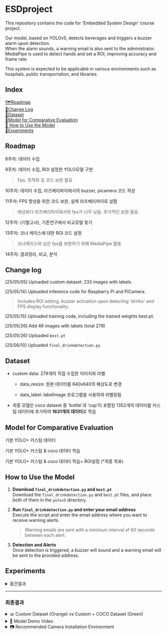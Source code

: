 # ESDproject

This repository contains the code for 'Embedded System Design' course project.

Our model, based on YOLOv5, detects beverages and triggers a buzzer alarm upon detection.    
When the alarm sounds, a warning email is also sent to the administrator.    
MediaPipe is used to detect hands and set a ROI, improving accuracy and frame rate.
 

This system is expected to be applicable in various environments such as hospitals, public transportation, and libraries.

## Index

[🗺️Roadmap](#roadmap)  
[📝Change Log](#change-log)  
[📂Dataset](#dataset)  
[🧠Model for Comparative Evaluation](#model-for-comparative-evaluation)   
[🚀 How to Use the Model](#How-to-Use-the-Model)  
[🔬Experiments](#experiments)  




## Roadmap
8주차: 데이터 수집

9주차: 데이터 수집, ROI 설정한 YOLO모델 구현

>	Fps, 최적화 등 코드 보완 필요

10주차: 데이터 수집, 라즈베리파이에서의 buzzer, picamera 코드 작성

11주차: FPS 향상을 위한 코드 보완, 실제 라즈베리파이로 실험

>	예상보다 라즈베리파이에서의 fps가 너무 낮음. 추가적인 보완 필요.

12주차: (기말고사),  기존연구에서 비교모델 찾기

13주차: 코너 케이스에 대한 ROI 코드 설정

> 코너케이스와 낮은 fps를 보완하기 위해 MediaPipe 활용

14주차: 결과정리, 비교, 분석


## Change log

[25/05/05] Uploaded custom dataset: 233 images with labels.

[25/05/14] Uploaded inference code for Raspberry Pi and PiCamera.

>Includes ROI setting, buzzer activation upon detecting 'drinks' and FPS display functionality.

[25/05/15] Uploaded training code, including the trained weights best.pt.

[25/05/26] Add 46 images with labels (total 279)   

[25/05/26] Uploaded `best.pt`

[25/06/10] Uploaded `final_drinkdetection.py`


## Dataset

* custom data: 279개의 직접 수집한 이미지와 라벨

    * data_resize: 원본 데이터를 640x640의 해상도로 변경
  
    * data_label: labelImage 프로그램을 사용하여 라벨링됨

* 최종 모델은 coco dataset 중 'bottle'과 'cup'이 포함된 1352개의 데이터를 커스텀 데이터에 추가하여 **1631개의 데이터**로 학습
  

## Model for Comparative Evaluation
  
  기본 YOLO+ 커스텀 데이터

  기본 YOLO+ 커스텀 & coco 데이터 학습
  
  기본 YOLO+ 커스텀 & coco 데이터 학습+ ROI설정 (*최종 목표)
     
## How to Use the Model

1. **Download `final_drinkdetection.py` and `best.pt`**  
   Download the `final_drinkdetection.py` and `best.pt` files, and place both of them in the `yolov5` directory.


2. **Run `final_drinkdetection.py` and enter your email address**  
   Execute the script and enter the email address where you want to receive warning alerts.  
   >  Warning emails are sent with a minimum interval of 60 seconds between each alert.


3. **Detection and Alerts**  
   Once detection is triggered, a buzzer will sound and a warning email will be sent to the provided address.





## Experiments

<details>
  <summary>중간결과</summary>

노트북 & 내장웹캠

![Image](https://github.com/user-attachments/assets/fc4f456f-3b0d-4c6a-981f-c8e199b8afdd)

라즈베리파이 & picamera

![Image](https://github.com/user-attachments/assets/e3dd7413-1ae2-46ce-8cd6-c850b1fba399)

</details> 

---

### 최종결과

<details>
<summary>📊 Custom Dataset (Orange) vs Custom + COCO Dataset (Green)</summary>

* train & val set  
![Image](https://github.com/user-attachments/assets/8f81fe99-2606-4739-9337-72dd93f46ae8)

* recall, precision, mAP  
![Image](https://github.com/user-attachments/assets/1c914f0a-e66d-4773-b280-aaedfe67326b)

</details>


<details>
<summary>🎥 Model Demo Video</summary>

* **Final Model**  
  ![Image](https://github.com/user-attachments/assets/a057fc08-da42-4771-b00f-6004a60cbd4b)  
  ![Image](https://github.com/user-attachments/assets/78a53ba7-87fb-4dd6-a1ad-d0710e6cb37a)

* Model Behavior Without a Drink    
  ![Image](https://github.com/user-attachments/assets/f3754cc3-ccf6-4c57-aecd-0c1795e5300e)

* Model Performance on Corner Case   
  ![Image](https://github.com/user-attachments/assets/bb3400a9-2714-4aff-8fcf-27467c2150ac)

* Comparison Model: Without ROI    
  ![Image](https://github.com/user-attachments/assets/12580495-fa02-4e9f-9c3a-5722016f93e2)  
  ![Image](https://github.com/user-attachments/assets/f8da88cf-784d-444e-a959-7a1d92ed3464)

</details>



<details>
<summary>📷 Recommended Camera Installation Environment</summary>

![Image](https://github.com/user-attachments/assets/9cd823a8-c96f-45ff-9fe8-a5d4332f915f)  
![Image](https://github.com/user-attachments/assets/fa1b72c7-9eb1-470d-92fd-94f2550e0936)  
![Image](https://github.com/user-attachments/assets/31e0666b-5520-4d71-9fdb-49232b3628a7)
